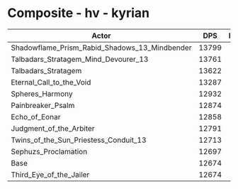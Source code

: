 # Composite - hv - kyrian
| Actor | DPS | Increase |
|---|:---:|:---:|
|Shadowflame_Prism_Rabid_Shadows_13_Mindbender|13799|8.88%|
|Talbadars_Stratagem_Mind_Devourer_13|13761|8.58%|
|Talbadars_Stratagem|13622|7.48%|
|Eternal_Call_to_the_Void|13287|4.83%|
|Spheres_Harmony|12932|2.04%|
|Painbreaker_Psalm|12874|1.58%|
|Echo_of_Eonar|12858|1.45%|
|Judgment_of_the_Arbiter|12791|0.92%|
|Twins_of_the_Sun_Priestess_Conduit_13|12713|0.30%|
|Sephuzs_Proclamation|12697|0.18%|
|Base|12674|0.00%|
|Third_Eye_of_the_Jailer|12674|0.00%|

